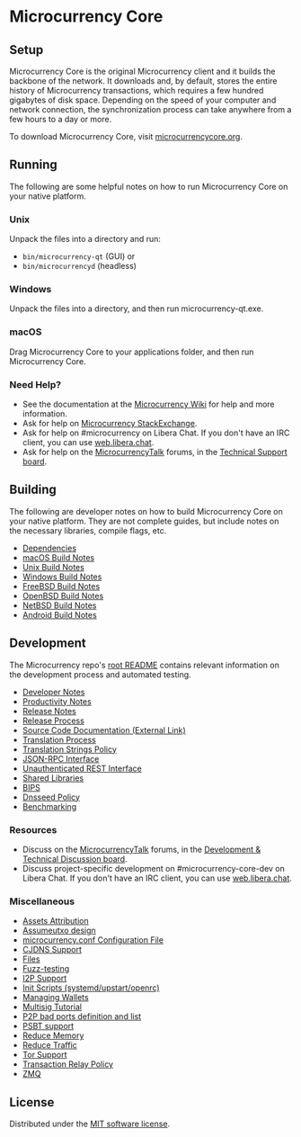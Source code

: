 Microcurrency Core
=============

Setup
---------------------
Microcurrency Core is the original Microcurrency client and it builds the backbone of the network. It downloads and, by default, stores the entire history of Microcurrency transactions, which requires a few hundred gigabytes of disk space. Depending on the speed of your computer and network connection, the synchronization process can take anywhere from a few hours to a day or more.

To download Microcurrency Core, visit [microcurrencycore.org](https://microcurrencycore.org/en/download/).

Running
---------------------
The following are some helpful notes on how to run Microcurrency Core on your native platform.

### Unix

Unpack the files into a directory and run:

- `bin/microcurrency-qt` (GUI) or
- `bin/microcurrencyd` (headless)

### Windows

Unpack the files into a directory, and then run microcurrency-qt.exe.

### macOS

Drag Microcurrency Core to your applications folder, and then run Microcurrency Core.

### Need Help?

* See the documentation at the [Microcurrency Wiki](https://en.microcurrency.it/wiki/Main_Page)
for help and more information.
* Ask for help on [Microcurrency StackExchange](https://microcurrency.stackexchange.com).
* Ask for help on #microcurrency on Libera Chat. If you don't have an IRC client, you can use [web.libera.chat](https://web.libera.chat/#microcurrency).
* Ask for help on the [MicrocurrencyTalk](https://microcurrencytalk.org/) forums, in the [Technical Support board](https://microcurrencytalk.org/index.php?board=4.0).

Building
---------------------
The following are developer notes on how to build Microcurrency Core on your native platform. They are not complete guides, but include notes on the necessary libraries, compile flags, etc.

- [Dependencies](dependencies.md)
- [macOS Build Notes](build-osx.md)
- [Unix Build Notes](build-unix.md)
- [Windows Build Notes](build-windows.md)
- [FreeBSD Build Notes](build-freebsd.md)
- [OpenBSD Build Notes](build-openbsd.md)
- [NetBSD Build Notes](build-netbsd.md)
- [Android Build Notes](build-android.md)

Development
---------------------
The Microcurrency repo's [root README](/README.md) contains relevant information on the development process and automated testing.

- [Developer Notes](developer-notes.md)
- [Productivity Notes](productivity.md)
- [Release Notes](release-notes.md)
- [Release Process](release-process.md)
- [Source Code Documentation (External Link)](https://doxygen.microcurrencycore.org/)
- [Translation Process](translation_process.md)
- [Translation Strings Policy](translation_strings_policy.md)
- [JSON-RPC Interface](JSON-RPC-interface.md)
- [Unauthenticated REST Interface](REST-interface.md)
- [Shared Libraries](shared-libraries.md)
- [BIPS](bips.md)
- [Dnsseed Policy](dnsseed-policy.md)
- [Benchmarking](benchmarking.md)

### Resources
* Discuss on the [MicrocurrencyTalk](https://microcurrencytalk.org/) forums, in the [Development & Technical Discussion board](https://microcurrencytalk.org/index.php?board=6.0).
* Discuss project-specific development on #microcurrency-core-dev on Libera Chat. If you don't have an IRC client, you can use [web.libera.chat](https://web.libera.chat/#microcurrency-core-dev).

### Miscellaneous
- [Assets Attribution](assets-attribution.md)
- [Assumeutxo design](assumeutxo.md)
- [microcurrency.conf Configuration File](microcurrency-conf.md)
- [CJDNS Support](cjdns.md)
- [Files](files.md)
- [Fuzz-testing](fuzzing.md)
- [I2P Support](i2p.md)
- [Init Scripts (systemd/upstart/openrc)](init.md)
- [Managing Wallets](managing-wallets.md)
- [Multisig Tutorial](multisig-tutorial.md)
- [P2P bad ports definition and list](p2p-bad-ports.md)
- [PSBT support](psbt.md)
- [Reduce Memory](reduce-memory.md)
- [Reduce Traffic](reduce-traffic.md)
- [Tor Support](tor.md)
- [Transaction Relay Policy](policy/README.md)
- [ZMQ](zmq.md)

License
---------------------
Distributed under the [MIT software license](/COPYING).
